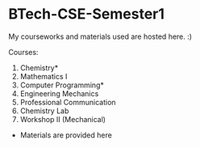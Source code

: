 # BTech-CSE-Semester1
My courseworks and materials used are hosted here. :)

Courses:

  1. Chemistry*
  2. Mathematics I
  3. Computer Programming*
  4. Engineering Mechanics
  5. Professional Communication
  6. Chemistry Lab
  7. Workshop II (Mechanical)

* Materials are provided here
